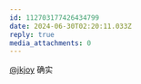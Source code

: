 ```yaml
---
id: 112703177426434799
date: 2024-06-30T02:20:11.033Z
reply: true
media_attachments: 0
---
```


[@jkjoy](https://jiong.us/@jkjoy) 确实

